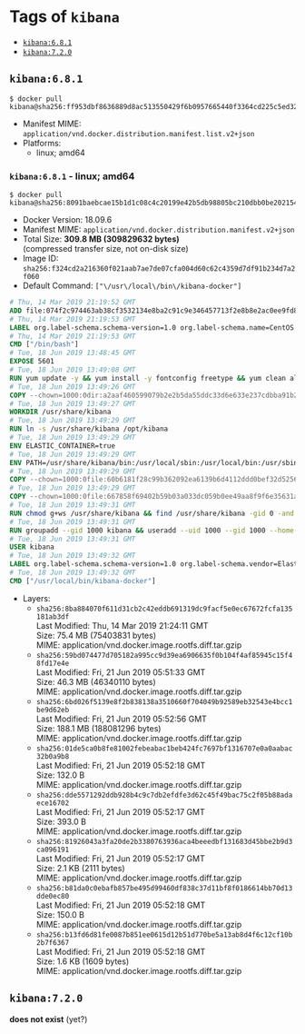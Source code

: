 <!-- THIS FILE IS GENERATED VIA './update-remote.sh' -->

# Tags of `kibana`

-	[`kibana:6.8.1`](#kibana681)
-	[`kibana:7.2.0`](#kibana720)

## `kibana:6.8.1`

```console
$ docker pull kibana@sha256:ff953dbf8636889d8ac513550429f6b0957665440f3364cd225c5ed32f5bb606
```

-	Manifest MIME: `application/vnd.docker.distribution.manifest.list.v2+json`
-	Platforms:
	-	linux; amd64

### `kibana:6.8.1` - linux; amd64

```console
$ docker pull kibana@sha256:8091baebcae15b1d1c08c4c20199e42b5db98805bc210dbb0be2021549af1680
```

-	Docker Version: 18.09.6
-	Manifest MIME: `application/vnd.docker.distribution.manifest.v2+json`
-	Total Size: **309.8 MB (309829632 bytes)**  
	(compressed transfer size, not on-disk size)
-	Image ID: `sha256:f324cd2a216360f021aab7ae7de07cfa004d60c62c4359d7df91b234d7a2f060`
-	Default Command: `["\/usr\/local\/bin\/kibana-docker"]`

```dockerfile
# Thu, 14 Mar 2019 21:19:52 GMT
ADD file:074f2c974463ab38cf3532134e8ba2c91c9e346457713f2e8b8e2ac0ee9fd83d in / 
# Thu, 14 Mar 2019 21:19:53 GMT
LABEL org.label-schema.schema-version=1.0 org.label-schema.name=CentOS Base Image org.label-schema.vendor=CentOS org.label-schema.license=GPLv2 org.label-schema.build-date=20190305
# Thu, 14 Mar 2019 21:19:53 GMT
CMD ["/bin/bash"]
# Tue, 18 Jun 2019 13:48:45 GMT
EXPOSE 5601
# Tue, 18 Jun 2019 13:49:08 GMT
RUN yum update -y && yum install -y fontconfig freetype && yum clean all
# Tue, 18 Jun 2019 13:49:26 GMT
COPY --chown=1000:0dir:a2aaf460599079b2e2b5da55ddc33d6e633e237cdbba91b2a62930d94eda5e8f in /usr/share/kibana 
# Tue, 18 Jun 2019 13:49:27 GMT
WORKDIR /usr/share/kibana
# Tue, 18 Jun 2019 13:49:29 GMT
RUN ln -s /usr/share/kibana /opt/kibana
# Tue, 18 Jun 2019 13:49:29 GMT
ENV ELASTIC_CONTAINER=true
# Tue, 18 Jun 2019 13:49:29 GMT
ENV PATH=/usr/share/kibana/bin:/usr/local/sbin:/usr/local/bin:/usr/sbin:/usr/bin:/sbin:/bin
# Tue, 18 Jun 2019 13:49:29 GMT
COPY --chown=1000:0file:60b6181f28c99b362092ea6139b6d4112ddd0bef32d52563c33b26bdc2b51318 in /usr/share/kibana/config/kibana.yml 
# Tue, 18 Jun 2019 13:49:29 GMT
COPY --chown=1000:0file:667858f69402b59b03a033dc059b0ee49aa8f9f6e35631a0b2b69db02aa496b3 in /usr/local/bin/ 
# Tue, 18 Jun 2019 13:49:31 GMT
RUN chmod g+ws /usr/share/kibana && find /usr/share/kibana -gid 0 -and -not -perm /g+w -exec chmod g+w {} \;
# Tue, 18 Jun 2019 13:49:31 GMT
RUN groupadd --gid 1000 kibana && useradd --uid 1000 --gid 1000 --home-dir /usr/share/kibana --no-create-home kibana
# Tue, 18 Jun 2019 13:49:31 GMT
USER kibana
# Tue, 18 Jun 2019 13:49:32 GMT
LABEL org.label-schema.schema-version=1.0 org.label-schema.vendor=Elastic org.label-schema.name=kibana org.label-schema.version=6.8.1 org.label-schema.url=https://www.elastic.co/products/kibana org.label-schema.vcs-url=https://github.com/elastic/kibana license=Elastic License
# Tue, 18 Jun 2019 13:49:32 GMT
CMD ["/usr/local/bin/kibana-docker"]
```

-	Layers:
	-	`sha256:8ba884070f611d31cb2c42eddb691319dc9facf5e0ec67672fcfa135181ab3df`  
		Last Modified: Thu, 14 Mar 2019 21:24:11 GMT  
		Size: 75.4 MB (75403831 bytes)  
		MIME: application/vnd.docker.image.rootfs.diff.tar.gzip
	-	`sha256:59bd074477d705182a995cc9d39ea6906635f0b104f4af85945c15f48fd17e4e`  
		Last Modified: Fri, 21 Jun 2019 05:51:33 GMT  
		Size: 46.3 MB (46340110 bytes)  
		MIME: application/vnd.docker.image.rootfs.diff.tar.gzip
	-	`sha256:6bd026f5139e8f2b838138a3510660f704049b92589eb32543e4bcc1be9d62eb`  
		Last Modified: Fri, 21 Jun 2019 05:52:56 GMT  
		Size: 188.1 MB (188081296 bytes)  
		MIME: application/vnd.docker.image.rootfs.diff.tar.gzip
	-	`sha256:01de5ca0b8fe81002febeabac1beb424fc7697bf1316707e0a0aabac32b0a9b8`  
		Last Modified: Fri, 21 Jun 2019 05:52:18 GMT  
		Size: 132.0 B  
		MIME: application/vnd.docker.image.rootfs.diff.tar.gzip
	-	`sha256:dde5571292ddb928b4c9c7db2efdfe3d62c45f49bac75c2f05b88adaece16702`  
		Last Modified: Fri, 21 Jun 2019 05:52:17 GMT  
		Size: 393.0 B  
		MIME: application/vnd.docker.image.rootfs.diff.tar.gzip
	-	`sha256:81926043a3fa20de2b3380763936aca4beeedbf131683d45bbe2b9d3ca096191`  
		Last Modified: Fri, 21 Jun 2019 05:52:17 GMT  
		Size: 2.1 KB (2111 bytes)  
		MIME: application/vnd.docker.image.rootfs.diff.tar.gzip
	-	`sha256:b81da0c0ebafb857be495d99460df838c37d11bf8f0186614bb70d13dde0ec80`  
		Last Modified: Fri, 21 Jun 2019 05:52:18 GMT  
		Size: 150.0 B  
		MIME: application/vnd.docker.image.rootfs.diff.tar.gzip
	-	`sha256:b13fd6d81fe0087b851ee0615d12b51d770be5a13ab8d4f6c12cf10b2b7f6367`  
		Last Modified: Fri, 21 Jun 2019 05:52:18 GMT  
		Size: 1.6 KB (1609 bytes)  
		MIME: application/vnd.docker.image.rootfs.diff.tar.gzip

## `kibana:7.2.0`

**does not exist** (yet?)
